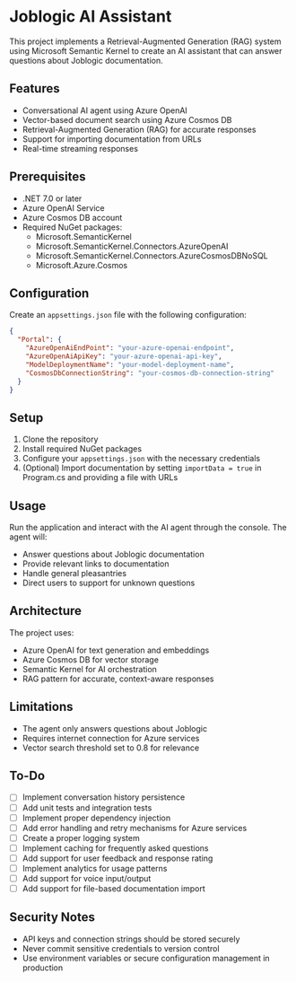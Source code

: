 # Joblogic AI Assistant

This project implements a Retrieval-Augmented Generation (RAG) system using Microsoft Semantic Kernel to create an AI assistant that can answer questions about Joblogic documentation.

## Features

- Conversational AI agent using Azure OpenAI
- Vector-based document search using Azure Cosmos DB
- Retrieval-Augmented Generation (RAG) for accurate responses
- Support for importing documentation from URLs
- Real-time streaming responses

## Prerequisites

- .NET 7.0 or later
- Azure OpenAI Service
- Azure Cosmos DB account
- Required NuGet packages:
  - Microsoft.SemanticKernel
  - Microsoft.SemanticKernel.Connectors.AzureOpenAI
  - Microsoft.SemanticKernel.Connectors.AzureCosmosDBNoSQL
  - Microsoft.Azure.Cosmos

## Configuration

Create an `appsettings.json` file with the following configuration:

```json
{
  "Portal": {
    "AzureOpenAiEndPoint": "your-azure-openai-endpoint",
    "AzureOpenAiApiKey": "your-azure-openai-api-key",
    "ModelDeploymentName": "your-model-deployment-name",
    "CosmosDbConnectionString": "your-cosmos-db-connection-string"
  }
}
```

## Setup

1. Clone the repository
2. Install required NuGet packages
3. Configure your `appsettings.json` with the necessary credentials
4. (Optional) Import documentation by setting `importData = true` in Program.cs and providing a file with URLs

## Usage

Run the application and interact with the AI agent through the console. The agent will:
- Answer questions about Joblogic documentation
- Provide relevant links to documentation
- Handle general pleasantries
- Direct users to support for unknown questions

## Architecture

The project uses:
- Azure OpenAI for text generation and embeddings
- Azure Cosmos DB for vector storage
- Semantic Kernel for AI orchestration
- RAG pattern for accurate, context-aware responses

## Limitations

- The agent only answers questions about Joblogic
- Requires internet connection for Azure services
- Vector search threshold set to 0.8 for relevance

## To-Do

- [ ] Implement conversation history persistence
- [ ] Add unit tests and integration tests
- [ ] Implement proper dependency injection
- [ ] Add error handling and retry mechanisms for Azure services
- [ ] Create a proper logging system
- [ ] Implement caching for frequently asked questions
- [ ] Add support for user feedback and response rating
- [ ] Implement analytics for usage patterns
- [ ] Add support for voice input/output
- [ ] Add support for file-based documentation import

## Security Notes

- API keys and connection strings should be stored securely
- Never commit sensitive credentials to version control
- Use environment variables or secure configuration management in production
